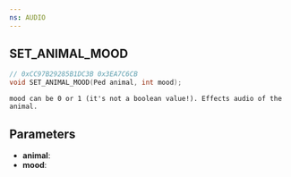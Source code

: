 ```yaml
---
ns: AUDIO
---
```

## SET_ANIMAL_MOOD

```c
// 0xCC97B29285B1DC3B 0x3EA7C6CB
void SET_ANIMAL_MOOD(Ped animal, int mood);
```

```
mood can be 0 or 1 (it's not a boolean value!). Effects audio of the animal.  
```

## Parameters
* **animal**: 
* **mood**: 

